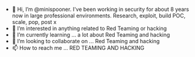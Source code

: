 - 👋 Hi, I’m @minispooner. I've been working in security for about 8 years now in large professional environments. Research, exploit, build POC, scale, pop, post x
- 👀 I’m interested in anything related to Red Teaming or hacking
- 🌱 I’m currently learning ... a lot about Red Teaming and hacking
- 💞️ I’m looking to collaborate on ... Red Teaming and hacking
- 📫 How to reach me ... RED TEAMING AND HACKING

<!---
minispooner/minispooner is a ✨ special ✨ repository because its `README.md` (this file) appears on your GitHub profile.
You can click the Preview link to take a look at your changes.
--->
